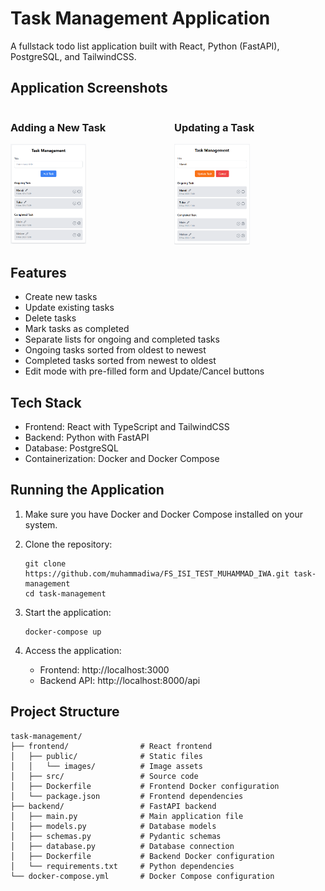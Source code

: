 # Task Management Application

A fullstack todo list application built with React, Python (FastAPI), PostgreSQL, and TailwindCSS.

## Application Screenshots

<div style="display: flex; gap: 20px;">
  <div style="flex: 1;">
    <h3>Adding a New Task</h3>
    <img src="/frontend/public/images/add-screenshot.png" alt="Adding a New Task" style="width: 50%;">
  </div>
  <div style="flex: 1;">
    <h3>Updating a Task</h3>
    <img src="/frontend/public/images/update-screenshot.png" alt="Updating a Task" style="width: 50%;">
  </div>
</div>

## Features

- Create new tasks
- Update existing tasks
- Delete tasks
- Mark tasks as completed
- Separate lists for ongoing and completed tasks
- Ongoing tasks sorted from oldest to newest
- Completed tasks sorted from newest to oldest
- Edit mode with pre-filled form and Update/Cancel buttons

## Tech Stack

- Frontend: React with TypeScript and TailwindCSS
- Backend: Python with FastAPI
- Database: PostgreSQL
- Containerization: Docker and Docker Compose

## Running the Application

1. Make sure you have Docker and Docker Compose installed on your system.

2. Clone the repository:
   ```
   git clone https://github.com/muhammadiwa/FS_ISI_TEST_MUHAMMAD_IWA.git task-management
   cd task-management
   ```

3. Start the application:
   ```
   docker-compose up
   ```

4. Access the application:
   - Frontend: http://localhost:3000
   - Backend API: http://localhost:8000/api

## Project Structure

```
task-management/
├── frontend/                # React frontend
│   ├── public/              # Static files
│   │   └── images/          # Image assets
│   ├── src/                 # Source code
│   ├── Dockerfile           # Frontend Docker configuration
│   └── package.json         # Frontend dependencies
├── backend/                 # FastAPI backend
│   ├── main.py              # Main application file
│   ├── models.py            # Database models
│   ├── schemas.py           # Pydantic schemas
│   ├── database.py          # Database connection
│   ├── Dockerfile           # Backend Docker configuration
│   └── requirements.txt     # Python dependencies
└── docker-compose.yml       # Docker Compose configuration
